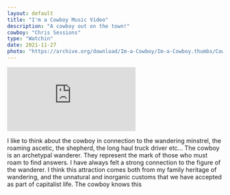 ```yaml
---
layout: default
title: "I'm a Cowboy Music Video"
description: "A cowboy out on the town!"
cowboy: "Chris Sessions"
type: "Watchin"
date: 2021-11-27
photo: "https://archive.org/download/Im-a-Cowboy/Im-a-Cowboy.thumbs/Cowboycollective_FinalCut_11.18.2021_000001.jpg"
---
```

<iframe src="https://www.archive.org/embed/Im-a-Cowboy" id="youtube" frameborder="0" webkitallowfullscreen="true" mozallowfullscreen="true" allowfullscreen></iframe>

I like to think about the cowboy in connection to the wandering minstrel, the roaming ascetic, the shepherd, the long haul truck driver etc… The cowboy is an archetypal wanderer. They represent the mark of those who must roam to find answers. I have always felt a strong connection to the figure of the wanderer. I think this attraction comes both from my family heritage of wandering, and the unnatural and inorganic customs that we have accepted as part of capitalist life. The cowboy knows this
